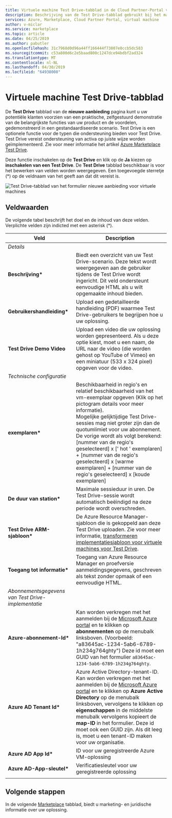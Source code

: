 ```yaml
---
title: Virtuele machine Test Drive-tabblad in de Cloud Partner-Portal voor Azure Marketplace
description: Beschrijving van de Test Drive-tabblad gebruikt bij het maken van een virtuele machine in Azure Marketplace-aanbieding.
services: Azure, Marketplace, Cloud Partner Portal, virtual machine
author: v-miclar
ms.service: marketplace
ms.topic: article
ms.date: 04/25/2019
ms.author: pabutler
ms.openlocfilehash: 31c7968d0d96a44ff166444f73807e0ccb5dc583
ms.sourcegitcommit: c53a800d6c2e5baad800c1247dce94bdbf2ad324
ms.translationtype: MT
ms.contentlocale: nl-NL
ms.lasthandoff: 04/30/2019
ms.locfileid: "64938008"
---
```

# <a name="virtual-machine-test-drive-tab"></a>Virtuele machine Test Drive-tabblad

De **Test Drive** tabblad van de **nieuwe aanbieding** pagina kunt u uw potentiële klanten voorzien van een praktische, zelfgestuurd demonstratie van de belangrijkste functies van uw product en de voordelen, gedemonstreerd in een gestandaardiseerde scenario.  Test Drive is een optionele functie voor de typen die ondersteuning bieden voor Test Drive.  Test Drive vereist ondersteuning van activa op juiste wijze worden geïmplementeerd.  Zie voor meer informatie het artikel [Azure Marketplace Test Drive](https://azure.microsoft.com/blog/azure-marketplace-test-drive/).  <!--TD: Replace with migrated version of Test Drive article! -->

Deze functie inschakelen op de **Test Drive** en klik op de **Ja** kiezen op **inschakelen van een Test Drive**.  De **Test Drive** tabblad beschikbaar is voor het bewerken van velden worden weergegeven.  Een toegevoegde sterretje (*) op de veldnaam van het geeft aan dat dit vereist is.

![Test Drive-tabblad van het formulier nieuwe aanbieding voor virtuele machines](./media/publishvm_007.png)


## <a name="field-values"></a>Veldwaarden

De volgende tabel beschrijft het doel en de inhoud van deze velden.  Verplichte velden zijn indicted met een asterisk (*).


|    Veld                  |       Description                                                            |
|  ---------                |     ---------------                                                          |
|  *Details*   |  |
| **Beschrijving\***           | Biedt een overzicht van uw Test Drive-scenario. Deze tekst wordt weergegeven aan de gebruiker tijdens de Test Drive wordt ingericht. Dit veld ondersteunt eenvoudige HTML als u wilt opgemaakte inhoud bieden.  |
| **Gebruikershandleiding\***           | Upload een gedetailleerde handleiding (PDF) waarmee Test Drive-gebruikers te begrijpen hoe u uw oplossing.  |
| **Test Drive Demo Video** | Upload een video die uw oplossing worden gepresenteerd.  Als u deze optie kiest, moet u een naam, de URL naar de video (die worden gehost op YouTube of Vimeo) en een miniatuur (533 x 324 pixel) opgeven voor de video. |
| *Technische configuratie* |  |
| **exemplaren\***             | Beschikbaarheid in regio's en relatief beschikbaarheid van het vm-exemplaar opgeven (Klik op het pictogram details voor meer informatie).  <br/>Mogelijke gelijktijdige Test Drive-sessies mag niet groter zijn dan de quotumlimiet voor uw abonnement.  De vorige wordt als volgt berekend: [nummer van de regio's geselecteerd] x [' hot ' exemplaren] + [nummer van de regio's geselecteerd] x [warme exemplaren] + [nummer van de regio's geselecteerd] x [koude exemplaren] |
| **De duur van station\***   | Maximale sessieduur in uren. De Test Drive-sessie wordt automatisch beëindigd na deze periode wordt overschreden.  |
|**Test Drive ARM-sjabloon\***| De Azure Resource Manager-sjabloon die is gekoppeld aan deze Test Drive uploaden. Zie voor meer informatie, [transformeren implementatiesjabloon voor virtuele machines voor Test Drive](https://github.com/Azure/AzureTestDrive/wiki/Transforming-Virtual-Machine-Deployment-Template-for-Test-Drive). |
| **Toegang tot informatie\***    | Toegang van Azure Resource Manager en proefversie aanmeldingsgegevens, geschreven als tekst zonder opmaak of een eenvoudige HTML. |
| *Abonnementsgegevens van Test Drive-implementatie* |  |
| **Azure-abonnement-Id\*** | Kan worden verkregen met het aanmelden bij de [Microsoft Azure portal](https://ms.portal.azure.com) en te klikken op **abonnementen** op de menubalk linksboven. (Voorbeeld: "a83645ac-1234-5ab6-6789-1h234g764ghty")    Deze id moet een GUID van het formulier `a83645ac-1234-5ab6-6789-1h234g764ghty`.|
| **Azure AD Tenant Id\***    | Azure Active Directory-tenant-ID.  Kan worden verkregen met het aanmelden bij de [Microsoft Azure portal](https://ms.portal.azure.com) en te klikken op **Azure Active Directory** op de menubalk linksboven, vervolgens te klikken op **eigenschappen** in de middelste menubalk vervolgens kopieert de **map-ID** in het formulier.  Deze id moet ook een GUID zijn.  Als dit leeg is, moet u een tenant-ID maken voor uw organisatie. |
| **Azure AD App Id\***       | ID voor uw geregistreerde Azure VM-oplossing  |
| **Azure AD-App-sleutel\***      | Verificatiesleutel voor uw geregistreerde oplossing |
|   |   |


## <a name="next-steps"></a>Volgende stappen

In de volgende [Marketplace](./cpp-marketplace-tab.md) tabblad, biedt u marketing- en juridische informatie over uw oplossing.
